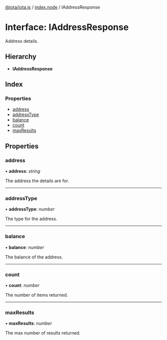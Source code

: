 [@iota/iota.js](../README.md) / [index.node](../modules/index_node.md) / IAddressResponse

# Interface: IAddressResponse

Address details.

## Hierarchy

* **IAddressResponse**

## Index

### Properties

* [address](index_node.iaddressresponse.md#address)
* [addressType](index_node.iaddressresponse.md#addresstype)
* [balance](index_node.iaddressresponse.md#balance)
* [count](index_node.iaddressresponse.md#count)
* [maxResults](index_node.iaddressresponse.md#maxresults)

## Properties

### address

• **address**: *string*

The address the details are for.

___

### addressType

• **addressType**: *number*

The type for the address.

___

### balance

• **balance**: *number*

The balance of the address.

___

### count

• **count**: *number*

The number of items returned.

___

### maxResults

• **maxResults**: *number*

The max number of results returned.
